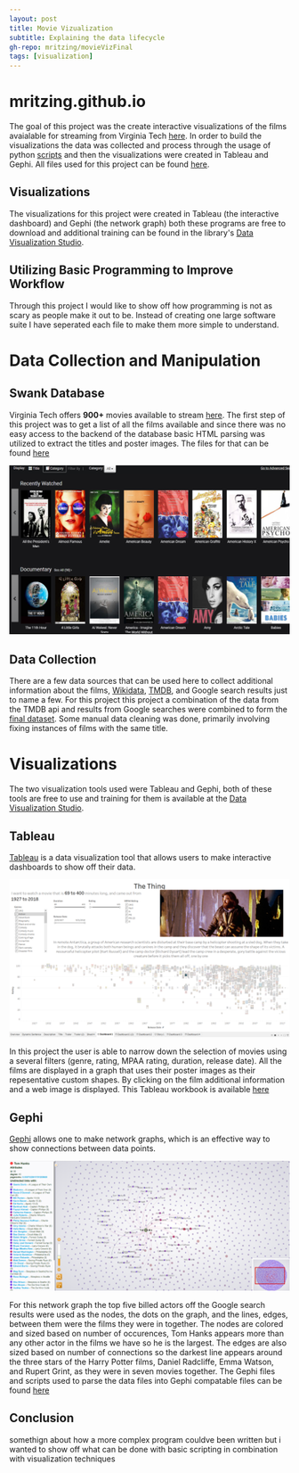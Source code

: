 ```yaml
---
layout: post
title: Movie Vizualization
subtitle: Explaining the data lifecycle 
gh-repo: mritzing/movieVizFinal
tags: [visualization]
---
```

# mritzing.github.io
The goal of this project was the create interactive visualizations of the films avaialable for streaming from Virginia Tech [here](https://digitalcampus-swankmp-net.ezproxy.lib.vt.edu/vtc299211/admin/Login?returnUrl=/vtc299211/Admin).   In order to build the visualizations the data was collected and process through the usage of python [scripts](https://github.com/mritzing/movieVizFinal) and then
the visualizations were created in Tableau and Gephi.  All files used for this project can be found [here](https://github.com/mritzing/movieVizFinal).

## Visualizations 
The visualizations for this project were created in Tableau (the interactive dashboard) and Gephi (the network graph) both these programs are free to download and additional training can be found in the library's [Data Visualization Studio](https://datavizstudio.lib.vt.edu/).

## Utilizing Basic Programming to Improve Workflow
Through this project I would like to show off how programming is not as scary as people make it out to be.  Instead of creating one large software suite I have seperated each file to make them more simple to understand.

# Data Collection and Manipulation
## Swank Database
Virginia Tech offers **900+** movies available to stream [here](https://digitalcampus-swankmp-net.ezproxy.lib.vt.edu/vtc299211/admin/Login?returnUrl=/vtc299211/Admin).  The first step of this project was to get a list of all the films available and since there was no easy access to the backend of the database basic HTML parsing was utilized to extract the titles and poster images. The files for that can be found [here](https://github.com/mritzing/movieVizFinal/tree/master/DataCollection)

![alt text](https://github.com/mritzing/movieVizFinal/blob/master/RepoImages/movieDB.PNG?raw=true)

## Data Collection
There are a few data sources that can be used here to collect additional information about the films, [Wikidata](https://www.wikidata.org/wiki/Wikidata:Main_Page), [TMDB](https://www.themoviedb.org/), and Google search results just to name a few.  For this project this project a combination of the data from the TMDB api and results from Google searches were combined to form the [final dataset](https://github.com/mritzing/movieVizFinal/blob/master/DataCollection/movieDataMore.xlsx).  Some manual data cleaning was done, primarily involving fixing instances of films with the same title.

# Visualizations 
The two visualization tools used were Tableau and Gephi, both of these tools are free to use and training for them is available at the [Data Visualization Studio](https://datavizstudio.lib.vt.edu/).
## Tableau
[Tableau](https://www.tableau.com/) is a data visualization tool that allows users to make interactive dashboards to show off their data.

![alt text](https://github.com/mritzing/movieVizFinal/blob/master/RepoImages/tableau.png?raw=true)

In this project the user is able to narrow down the selection of movies using a several filters (genre, rating, MPAA rating, duration, release date).  All the films are displayed in a graph that uses their poster images as their repesentative custom shapes.  By clicking on the film additional information and a web image is displayed. This Tableau workbook is available [here](https://drive.google.com/file/d/1-z8PAleZctttDz0EbzSgqEGismSpERbQ/view?usp=sharing)
## Gephi
[Gephi](gephi.org) allows one to make network graphs, which is an effective way to show connections between data points.  

![alt text](https://github.com/mritzing/movieVizFinal/blob/master/RepoImages/gephi.PNG?raw=true)

For this network graph the top five billed actors off the Google search results were used as the nodes, the dots on the graph, and the lines, edges, between them were the films they were in together.  The nodes are colored and sized based on number of occurences, Tom Hanks appears more than any other actor in the films we have so he is the largest.  The edges are also sized based on number of connections so the darkest line appears around the three stars of the Harry Potter films, Daniel Radcliffe, Emma Watson, and Rupert Grint, as they were in seven movies together.  The Gephi files and scripts used to parse the data files into Gephi compatable files can be found [here](https://github.com/mritzing/movieVizFinal/tree/master/Gephi)

## Conclusion
somethign about how a more complex program couldve been written but i wanted to show off what can be done with basic scripting in combination with visualization techniques
